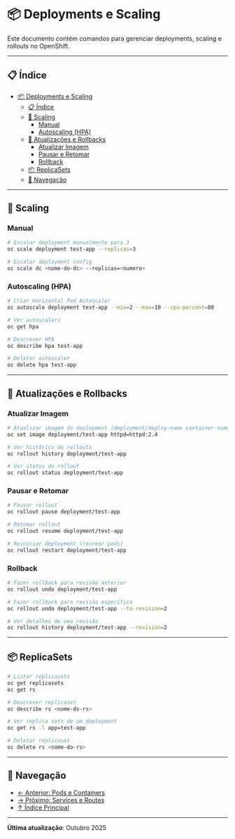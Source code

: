 # 📦 Deployments e Scaling

Este documento contém comandos para gerenciar deployments, scaling e rollouts no OpenShift.

---

## 📋 Índice

- [📦 Deployments e Scaling](#-deployments-e-scaling)
  - [📋 Índice](#-índice)
  - [📏 Scaling](#-scaling)
    - [Manual](#manual)
    - [Autoscaling (HPA)](#autoscaling-hpa)
  - [🔄 Atualizações e Rollbacks](#-atualizações-e-rollbacks)
    - [Atualizar Imagem](#atualizar-imagem)
    - [Pausar e Retomar](#pausar-e-retomar)
    - [Rollback](#rollback)
  - [📦 ReplicaSets](#-replicasets)
  - [📖 Navegação](#-navegação)

---

## 📏 Scaling

### Manual
```bash
# Escalar deployment manualmente para 3
oc scale deployment test-app --replicas=3
```

```bash ignore
# Escalar deployment config
oc scale dc <nome-do-dc> --replicas=<numero>
```

### Autoscaling (HPA)
```bash
# Criar Horizontal Pod Autoscaler
oc autoscale deployment test-app --min=2 --max=10 --cpu-percent=80
```

```bash
# Ver autoscalers
oc get hpa
```

```bash
# Descrever HPA
oc describe hpa test-app
```

```bash
# Deletar autoscaler
oc delete hpa test-app
```
---

## 🔄 Atualizações e Rollbacks

### Atualizar Imagem
```bash
# Atualizar imagem do deployment (deployment/deploy-name container-name=image)
oc set image deployment/test-app httpd=httpd:2.4
```

```bash
# Ver histórico de rollouts
oc rollout history deployment/test-app
```

```bash
# Ver status do rollout
oc rollout status deployment/test-app
```

### Pausar e Retomar
```bash
# Pausar rollout
oc rollout pause deployment/test-app
```

```bash
# Retomar rollout
oc rollout resume deployment/test-app
```

```bash
# Reiniciar deployment (recrear pods)
oc rollout restart deployment/test-app
```

### Rollback
```bash
# Fazer rollback para revisão anterior
oc rollout undo deployment/test-app
```

```bash
# Fazer rollback para revisão específica
oc rollout undo deployment/test-app --to-revision=2
```

```bash
# Ver detalhes de uma revisão
oc rollout history deployment/test-app --revision=2
```

---

## 📦 ReplicaSets

```bash
# Listar replicasets
oc get replicasets
oc get rs
```

```bash ignore
# Descrever replicaset
oc describe rs <nome-do-rs>
```

```bash
# Ver replica sets de um deployment
oc get rs -l app=test-app
```

```bash ignore
# Deletar replicaset
oc delete rs <nome-do-rs>
```

---

## 📖 Navegação

- [← Anterior: Pods e Containers](04-pods-containers.md)
- [→ Próximo: Services e Routes](06-services-routes.md)
- [↑ Índice Principal](README.md)

---

**Última atualização**: Outubro 2025
